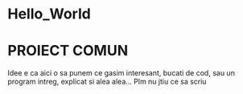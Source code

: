 # Hello_World

<h1>PROIECT COMUN</h1>

<p>Idee e ca aici o sa punem ce gasim interesant, bucati de cod, sau un program intreg, explicat si alea alea... Plm nu jtiu ce sa scriu</p>
